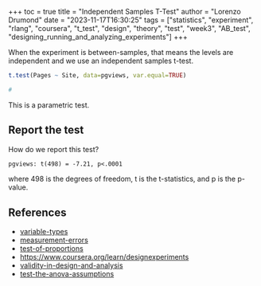 +++
toc = true
title = "Independent Samples T-Test"
author = "Lorenzo Drumond"
date = "2023-11-17T16:30:25"
tags = ["statistics",  "experiment",  "rlang",  "coursera",  "t_test",  "design",  "theory",  "test",  "week3",  "AB_test",  "designing_running_and_analyzing_experiments"]
+++



When the experiment is between-samples, that means
the levels are independent and we use an independent
samples t-test.

```r
t.test(Pages ~ Site, data=pgviews, var.equal=TRUE)

#
```

This is a parametric test.

## Report the test
How do we report this test?

```latex
pgviews: t(498) = -7.21, p<.0001
```

where 498 is the degrees of freedom, t is the t-statistics, and p is the p-value.

## References
- [variable-types](/wiki/variable-types/)
- [measurement-errors](/wiki/measurement-errors/)
- [test-of-proportions](/wiki/test-of-proportions/)
- https://www.coursera.org/learn/designexperiments
- [validity-in-design-and-analysis](/wiki/validity-in-design-and-analysis/)
- [test-the-anova-assumptions](/wiki/test-the-anova-assumptions/)
